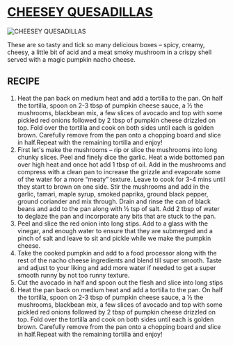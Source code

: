# [CHEESEY QUESADILLAS](https://thehappypear.ie/creamy-pumpkin-cheese-quesadillas/)

![CHEESEY QUESADILLAS](https://thehappypear.ie/wp-content/uploads/2022/10/Screenshot-2022-10-09-at-16.22.38.png)

These are so tasty and tick so many delicious boxes – spicy, creamy, cheesy, a little bit of acid and a meat smoky mushroom in a crispy shell served with a magic pumpkin nacho cheese.

## RECIPE

1. Heat the pan back on medium heat and add a tortilla to the pan. On half the tortilla, spoon on 2-3 tbsp of pumpkin cheese sauce, a ½ the mushrooms, blackbean mix, a few slices of avocado and top with some pickled red onions followed by 2 tbsp of pumpkin cheese drizzled on top. Fold over the tortilla and cook on both sides until each is golden brown. Carefully remove from the pan onto a chopping board and slice in half.Repeat with the remaining tortilla and enjoy!
2. First let's make the mushrooms – rip or slice the mushrooms into long chunky slices. Peel and finely dice the garlic. Heat a wide bottomed pan over high heat and once hot add 1 tbsp of oil. Add in the mushrooms and compress with a clean pan to increase the grizzle and evaporate some of the water for a more “meaty” texture. Leave to cook for 3-4 mins until they start to brown on one side. Stir the mushrooms and add in the garlic, tamari, maple syrup, smoked paprika, ground black pepper, ground coriander and mix through. Drain and rinse the can of black beans and add to the pan along with ½ tsp of salt. Add 2 tbsp of water to deglaze the pan and incorporate any bits that are stuck to the pan.
3. Peel and slice the red onion into long stips. Add to a glass with the vinegar, and enough water to ensure that they are submerged and a pinch of salt and leave to sit and pickle while we make the pumpkin cheese.
4. Take the cooked pumpkin and add to a food processor along with the rest of the nacho cheese ingredients and blend till super smooth. Taste and adjust to your liking and add more water if needed to get a super smooth runny by not too runny texture.
5. Cut the avocado in half and spoon out the flesh and slice into long stips
6. Heat the pan back on medium heat and add a tortilla to the pan. On half the tortilla, spoon on 2-3 tbsp of pumpkin cheese sauce, a ½ the mushrooms, blackbean mix, a few slices of avocado and top with some pickled red onions followed by 2 tbsp of pumpkin cheese drizzled on top. Fold over the tortilla and cook on both sides until each is golden brown. Carefully remove from the pan onto a chopping board and slice in half.Repeat with the remaining tortilla and enjoy!
